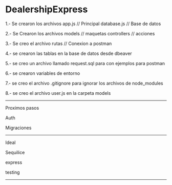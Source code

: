 # DealershipExpress

1.- Se crearon los archivos
    app.js        // Principal
    database.js   // Base de datos

2.- Se Crearon los archivos
    models       // maquetas
    controllers  // acciones

3.- Se creo el archivo
    rutas // Conexion a postman

4.- se crearon las tablas en la base de datos desde dbeaver

5.- se creo un archivo llamado request.sql para con ejemplos para postman

6.- se crearon variables de entorno

7.- se creo el archivo .gitignore para ignorar los archivos de node_modules

8.- se creo el archivo user.js en la carpeta models


---------------------------------------------------------

Proximos pasos

Auth

Migraciones

---------------------------------------

Ideal 

Sequilice

express

testing

---------------------------------------
